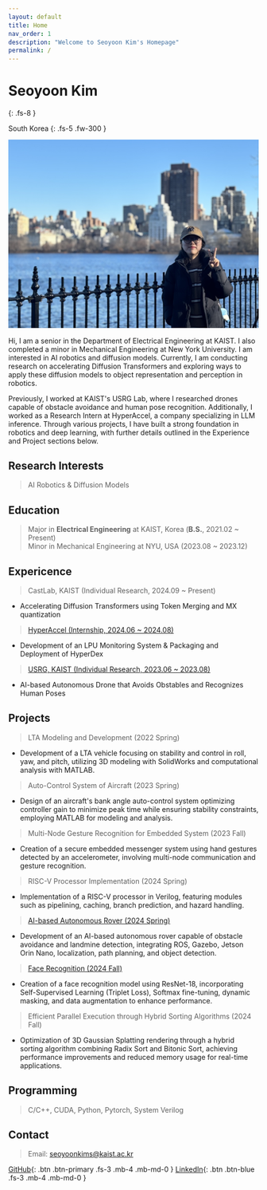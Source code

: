 ```yaml
---
layout: default
title: Home
nav_order: 1
description: "Welcome to Seoyoon Kim's Homepage"
permalink: /
---
```


# Seoyoon Kim
{: .fs-8 }

South Korea
{: .fs-5 .fw-300 }

![ex_screenshot](./assets/images/me2.jpg)  


Hi, I am a senior in the Department of Electrical Engineering at KAIST. I also completed a minor in Mechanical Engineering at New York University. I am interested in AI robotics and diffusion models. Currently, I am conducting research on accelerating Diffusion Transformers and exploring ways to apply these diffusion models to object representation and perception in robotics.

Previously, I worked at KAIST's USRG Lab, where I researched drones capable of obstacle avoidance and human pose recognition. Additionally, I worked as a Research Intern at HyperAccel, a company specializing in LLM inference. Through various projects, I have built a strong foundation in robotics and deep learning, with further details outlined in the Experience and Project sections below.


## Research Interests  

> AI Robotics & Diffusion Models


## Education  
> Major in **Electrical Engineering** at KAIST, Korea (**B.S.**, 2021.02 ~ Present)  
> Minor in Mechanical Engineering at NYU, USA (2023.08 ~ 2023.12)


## Expericence  
> CastLab, KAIST (Individual Research, 2024.09 ~ Present)  
- Accelerating Diffusion Transformers using Token Merging and MX quantization  

> [HyperAccel (Internship, 2024.06 ~ 2024.08)](https://seoyoonkims.github.io/docs/HyperAccel/)  
- Development of an LPU Monitoring System & Packaging and Deployment of HyperDex  

> [USRG, KAIST (Individual Research, 2023.06 ~ 2023.08)](https://github.com/seoyoonkims/Drone)   
- AI-based Autonomous Drone that Avoids Obstables and Recognizes Human Poses  


## Projects  

> LTA Modeling and Development (2022 Spring)
 - Development of a LTA vehicle focusing on stability and control in roll, yaw, and pitch, utilizing 3D modeling with SolidWorks and computational analysis with MATLAB.  

> Auto-Control System of Aircraft (2023 Spring)
 - Design of an aircraft's bank angle auto-control system optimizing controller gain to minimize peak time while ensuring stability constraints, employing MATLAB for modeling and analysis.  

> Multi-Node Gesture Recognition for Embedded System (2023 Fall) 
 - Creation of a secure embedded messenger system using hand gestures detected by an accelerometer, involving multi-node communication and gesture recognition.  

> RISC-V Processor Implementation (2024 Spring)
 - Implementation of a RISC-V processor in Verilog, featuring modules such as pipelining, caching, branch prediction, and hazard handling.  

> [AI-based Autonomous Rover (2024 Spring)](https://seoyoonkims.github.io/docs/projects/EE405/)  
 - Development of an AI-based autonomous rover capable of obstacle avoidance and landmine detection, integrating ROS, Gazebo, Jetson Orin Nano, localization, path planning, and object detection.  

> [Face Recognition (2024 Fall)](https://seoyoonkims.github.io/docs/projects/EE488/)  
 - Creation of a face recognition model using ResNet-18, incorporating Self-Supervised Learning (Triplet Loss), Softmax fine-tuning, dynamic masking, and data augmentation to enhance performance.  

> Efficient Parallel Execution through Hybrid Sorting Algorithms (2024 Fall)
 - Optimization of 3D Gaussian Splatting rendering through a hybrid sorting algorithm combining Radix Sort and Bitonic Sort, achieving performance improvements and reduced memory usage for real-time applications.   

## Programming  

> C/C++, CUDA, Python, Pytorch, System Verilog  

## Contact  

> Email: seoyoonkims@kaist.ac.kr  

[GitHub][GitHub]{: .btn .btn-primary .fs-3 .mb-4 .mb-md-0 }
[LinkedIn][LinkedIn]{: .btn .btn-blue .fs-3 .mb-4 .mb-md-0 }

[Posts]: https://seoyoonkims.github.io/docs/posts/  
[Paper Review]: https://seoyoonkims.github.io/docs/paper_review/  
[HyperAccel]: https://seoyoonkims.github.io/docs/HyperAccel/  
[GitHub]: https://github.com/seoyoonkims/
[LinkedIn]: https://www.linkedin.com/in/kim-seoyoon-9085b3319/
